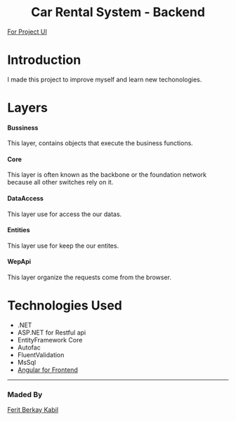 <h1 align="center">Car Rental System - Backend</h1> 

[For Project UI](https://www.linkedin.com/posts/ferit-berkay-kabil-610413203_kodalamaio-dan-engin-demirogun-yapt%C4%B1g%C4%B1-activity-6790741754132914177-Q84X) 

# Introduction

I made this project to improve myself and learn new techonologies.

# Layers

#### Bussiness
This layer, contains objects that execute the business functions. 

#### Core
This layer is often known as the backbone or the foundation network because all other switches rely on it. 

#### DataAccess
This layer use for access the our datas.

#### Entities
This layer use for keep the our entites.

#### WepApi
This layer organize the requests come from the browser.

# Technologies Used

* .NET
* ASP.NET for Restful api
* EntityFramework Core
* Autofac
* FluentValidation
* MsSql
* [Angular for Frontend](https://github.com/FeritBerkay/ReCapProject-Frontend)
</div>

<hr>

### Maded By
[Ferit Berkay Kabil](https://www.linkedin.com/ferit-berkay-kabil-610413203) 
